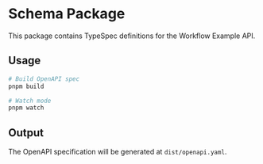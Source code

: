 # Schema Package

This package contains TypeSpec definitions for the Workflow Example API.

## Usage

```bash
# Build OpenAPI spec
pnpm build

# Watch mode
pnpm watch
```

## Output

The OpenAPI specification will be generated at `dist/openapi.yaml`.
